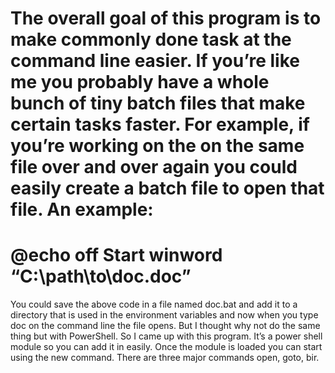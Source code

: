 The overall goal of this program is to make commonly done task at the command line easier.  If you’re like me you probably have a whole bunch of tiny batch files that make certain tasks faster. For example, if you’re working on the on the same file over and over again you could easily create a batch file to open that file. An example:
=================================
@echo off
Start winword “C:\path\to\doc.doc”
================================

You could save the above code in a file named doc.bat and add it to a directory that is used in the environment variables and now when you type doc on the command line the file opens.  But I thought why not do the same thing but with PowerShell.  So I came up with this program. It’s a power shell module so you can add it in easily.  Once the module is loaded you can start using the new command. There are three major commands open, goto, bir.
